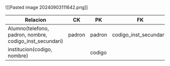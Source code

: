 ![[Pasted image 20240903111642.png]]

| Relacion                                                | CK     | PK     | FK                     |     |
| ------------------------------------------------------- | ------ | ------ | ---------------------- | --- |
| Alumno(telefono, padron, nombre, codigo_inst_secundari) | padron | padron | codigo_inst_secundaria |     |
| institucion(codigo, nombre)                             |        | codigo |                        |     |
